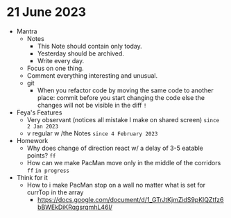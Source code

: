 # 21 June 2023

* Mantra
  * Notes
    * This Note should contain only today.
    * Yesterday should be archived.
    * Write every day.
  * Focus on one thing.
  * Comment everything interesting and unusual.
  * git
    * When you refactor code by moving the same code to another place: commit before you start changing the code else the changes will not be visible in the diff `!`
* Feya's Features
  * Very observant (notices all mistake I make on shared screen) `since 2 Jan 2023`
  * v regular w /the Notes `since 4 February 2023`
* Homework
  * Why does change of direction react w/ a delay of 3-5 eatable points? `ff`
  * How can we make PacMan move only in the middle of the corridors `ff` `in progress`
* Think for it
  * How to i make PacMan stop on a wall no matter what is set for currTop in the array
    * https://docs.google.com/document/d/1_GTrJtKjmZidS9pKlQZtfz6bBWEkDiKRqgsrqmhL46I/
    
